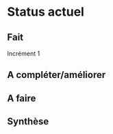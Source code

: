 Status actuel
=============

Fait
----
Incrément 1


A compléter/améliorer
---------------------


A faire
-------


Synthèse
--------



